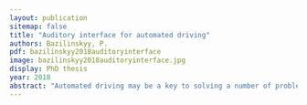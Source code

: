 ```yaml
---
layout: publication
sitemap: false
title: "Auditory interface for automated driving"
authors: Bazilinskyy, P.
pdf: bazilinskyy2018auditoryinterface
image: bazilinskyy2018auditoryinterface.jpg
display: PhD thesis
year: 2018
abstract: "Automated driving may be a key to solving a number of problems that humanity faces today: large numbers of fatalities in traffic, traffic congestions, and increased gas emissions. However, unless the car drives itself fully automatically (such a car would not need to have a steering wheel, nor accelerator and brake pedals), the driver needs to receive information from the vehicle. Such information can be delivered by sound, visual displays, vibrotactile feedback, or a combination of two or three kinds of signals. Sound may be a particularly promising feedback modality, as sound can attract a driver’s attention irrespective of his/her momentary visual attention. Although ample research exists on warning systems and other types of auditory displays, what is less well known is how to design warning systems for automated driving specifically. Taking over control from an automated car is a spatially demanding task that may involve a high level of urgency, and warning signals (also called ‘take- over requests’, TORs) need to be designed so that the driver reacts as quickly and safely as possible. Furthermore, little knowledge is available on how to support the situation awareness and mode awareness of drivers of automated cars. The goal of this thesis is to discover how the auditory modality should be used during automated driving and to contribute towards the development of design guidelines. First, this thesis describes the state-of-the-art (Chapter 2) by examining and improving the current sound design process in the industry, and by examining the requirements of the future users of automated cars, the public (Chapter 2). Next, the thesis focuses on the design of discrete warnings/TORs (Chapter 3), the use of sound for supporting situation awareness (Chapter 4), and mode awareness (Chapter 5). Finally, Chapters 6 and 7 provide a future outlook, conclusions, and recommendations. The content of the thesis is described in more detail below. Chapter 2 describes state of the art in the domain of the use of sound in the automotive industry. Section 2.1 presents a new sound design process for the automotive industry developed with Continental AG, consisting of 3 stages: description, design/creation, and verification. An evaluation of the process showed that it supports the more efficient creation of auditory assets than the unstructured process that was previously employed in the company. To design good feedback is not enough, it also needs to be appreciated by users. To this end, Section 2.2 describes a crowdsourced online survey that was used to investigate peoples’ opinion of 1,205 responses from 91 countries on auditory interfaces in modern cars and their readiness to have auditory feedback in automated vehicles. The study was continued in another crowdsourced online survey described in Section 2.3, where 1,692 people were surveyed on auditory, visual, and vibrotactile TORs in scenarios of varying levels of urgency. Based on the results, multimodal TORs were the most preferred option in scenarios associated with high urgency. Sound-based TORs were the most favored choice in scenarios with low urgency. Auditory feedback was also preferred for confirmation that the system is ready to switch from manual to automated mode. Speech-based feedback was more accepted than artificial sounds, and the female voice was more preferred than the male voice as a take-over request. To understand better how sound may be used during fully automated driving, it is crucial to acknowledge the opinion of potential end users of such vehicles on the technology. Section 2.4 investigates anonymous textual comments concerning fully automated driving by using data from three Internet- based surveys (including the surveys described in Sections 2.2 and 2.3) with 8,862 respondents from 112 countries. The opinion was split: 39% of the comments were positive towards automated driving and 23% were seen as such that express negative attitude towards automated driving. Chapter 3 focuses on the use of the auditory modality to support TORs. Section 3.1 describes a crowdsourcing experiment on reaction times to audiovisual stimuli with different stimulus onset asynchrony (SOA). 1,823 participants each performed 176 reaction time trials consisting of 29 SOA levels and three visual intensity levels. The results replicated past research, with a V- shape of mean reaction time as a function of SOA. The study underlines the power of crowdsourced research, and shows that auditory and visual warnings need to be provided at exactly the same moment in order to generate optimally fast response times. The results also indicate large individual differences in reaction times to different SOA levels, a finding which implicates that multimodal feedback has important advantages as compared to unimodal feedback. Then, in Section 3.2 focus was given to speech-based TORs. In a crowdsourced study, 2,669 participants from 95 countries listened to a random 10 out of 140 TORs, and rated each TOR on ease of understanding, pleasantness, urgency, and commandingness. Increased speech rate results in an increase of perceived urgency and commandingness. With high level of background noise, the female voice was preferred over the male voice, which contradicts the literature. Furthermore, a take-over request spoken by a person with Indian accent was easier to understand by participants from India compared to participants from other countries. The results of the studies in Chapter 2 and Sections 3.1 and 3.2 were used to design a simulator-based study presented in Section 3.3. 24 participants took part in three sessions in a highly automated car (different TOR modality in each session: auditory, vibrotactile, and auditory-vibrotactile). TORs were played from the right, from the left, and from both left and right. The auditory TOR yielded comparatively low ratings of usefulness and satisfaction. Regardless of the directionality of the TOR, almost all drivers overtook the stationary vehicle on the left. Section 3.4 summarizes results from survey research (Sections 2.2, 2.3, 3.1, 3.2) and driving simulator experiments (including Section 3.3) on TORs executed with one or multiple of the three modalities. Results showed that vibrotactile TORs in the driver’s seat yielded relatively high ratings of self- reported usefulness and satisfaction. Auditory TORs in the form of beeps were regarded as useful but not satisfactory, and it was found that an increase of beep rate yields an increase of self-reported urgency. Visual-only feedback in the form of LEDs was seen by participants as neither useful nor satisfactory. Chapter 4 draws attention to the use of auditory feedback for the situation awareness during manual and automated driving. Section 4.1 investigates how to represent distance information by means of sound. Three sonification approaches were tested: Beep Repetition Rate, Sound Intensity, and Sound Fundamental Frequency. The three proposed methods produced a similar mean absolute distance error. These results were used in three simulator-based experiments (Sections 4.2–4.4) to examine the idea whether it is possible to drive a car blindfolded with the use of continuous auditory feedback only. Different types of sonification (e.g., volume-based, beep-frequency based) were used, and the auditory feedback was provided when deviating more than 0.5 m from lane center. In all experiments, people drove on a track with sharp 90-degree corners while speed control was automated. Results showed no clear effects of sonification method on lane-keepign performance, but it was found that it is vital to not give feedback based on the current lateral position, but based on where the car will be about 2 seconds into the future. The predictor algorithm should consider the velocity vector of the car as well as the momentary steering wheel angle. Results showed that, with extensive practice and knowledge of the system, it is possible to drive on a track for 5 minutes without leaving the road. Drivers benefit from simple auditory feedback and additional stimuli add workload without improving performance. Chapter 5 examines the use of sound for mode awareness during highly automated driving. An on-road experiment in a heavy truck equipped with low- level automated is described. I used continuous auditory feedback on the status of ACC, lane offset, and headway, which blends with the engine and wind sounds that are already present in the cabin. 23 truck drivers were presented with the additional sounds in isolation and in combination. Results showed that the sounds were easy to understand and that the lane-offset sound was regarded as somewhat useful. However, participants overall preferred a silent cabin and expressed displeasure with the idea of being presented with extra sounds on a continuous basis. Chapter 6 provides an outlook on when fully automated driving may become a reality. In 12 crowdsourcing studies conducted between 2014 and 2017 (including the studies described in Sections 2.2, 2.3, 3.1, 3.2), 17,360 people from 129 countries were asked when they think that most cars will be able to drive fully automatically in their country of residence. The median reported year was 2030. Over the course of three years respondents have moderated their expectations regarding the penetration of fully automated cars. The respondents appear to be more optimistic than experts. Chapter 7 presents a discussion and conclusions derived from all chapters in the thesis. • The most preferred way to support a TOR is an auditory instruction in the form of a female voice. • The preferences of people depend on the urgency of the situation. • Reaction times are fastest when an auditory and a visual stimulus are presented at the same moment rather than with a temporal asynchrony. • An increase of beep rate yields an increase of self-reported urgency. • An increase in the speech rate results in an increase of perceived urgency and commandingness. • If the goal is for drivers to react as quickly as possible, multimodal feedback should be used. • It is important to use a preview controller (look-ahead time) for supporting drivers’ situation awareness in a lane keeping task. • Truck drivers are not favorable towards adding additional continuous feedback to the cabin, even though the feedback is easy to understand. In summary, in this thesis I evaluated the use of sound as discrete warnings, but also as a means of continuous/spatial support for situation/mode awareness."
---
```

